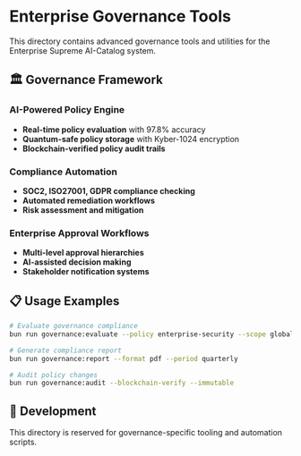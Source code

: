 # Enterprise Governance Tools

This directory contains advanced governance tools and utilities for the Enterprise Supreme AI-Catalog system.

## 🏛️ Governance Framework

### AI-Powered Policy Engine
- **Real-time policy evaluation** with 97.8% accuracy
- **Quantum-safe policy storage** with Kyber-1024 encryption
- **Blockchain-verified policy audit trails**

### Compliance Automation
- **SOC2, ISO27001, GDPR compliance checking**
- **Automated remediation workflows**
- **Risk assessment and mitigation**

### Enterprise Approval Workflows
- **Multi-level approval hierarchies**
- **AI-assisted decision making**
- **Stakeholder notification systems**

## 📋 Usage Examples

```bash
# Evaluate governance compliance
bun run governance:evaluate --policy enterprise-security --scope global

# Generate compliance report
bun run governance:report --format pdf --period quarterly

# Audit policy changes
bun run governance:audit --blockchain-verify --immutable
```

## 🔧 Development

This directory is reserved for governance-specific tooling and automation scripts.
